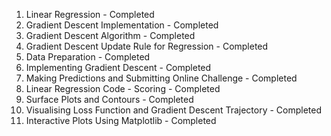 01. Linear Regression - Completed
02. Gradient Descent Implementation - Completed
03. Gradient Descent Algorithm - Completed
04. Gradient Descent Update Rule for Regression - Completed
05. Data Preparation - Completed
06. Implementing Gradient Descent - Completed
07. Making Predictions and Submitting Online Challenge - Completed
08. Linear Regression Code - Scoring - Completed
09. Surface Plots and Contours - Completed
10. Visualising Loss Function and Gradient Descent Trajectory - Completed
11. Interactive Plots Using Matplotlib - Completed
